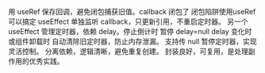 用 useRef 保存回调，避免闭包捕获旧值。callback 闭包了
闭包陷阱使用useRef 可以搞定
useEffect 单独监听 callback，只更新引用，不重启定时器。
另一个 useEffect 管理定时器，依赖 delay。停止倒计时 暂停 delay=null
delay 变化时或组件卸载时 自动清除旧定时器，防止内存泄漏。
支持传 null 暂停定时器，实现灵活控制。
分离依赖，逻辑清晰，避免重复创建。
封装良好，可复用，是处理副作用的优秀实践。
